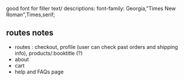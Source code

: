 good font for filler text/ descriptions: font-family: Georgia,"Times New Roman",Times,serif;

## routes notes

* routes : checkout, profile (user can check past orders and shipping info), products/:booktitle (?)
* about
* cart 
* help and FAQs page 

